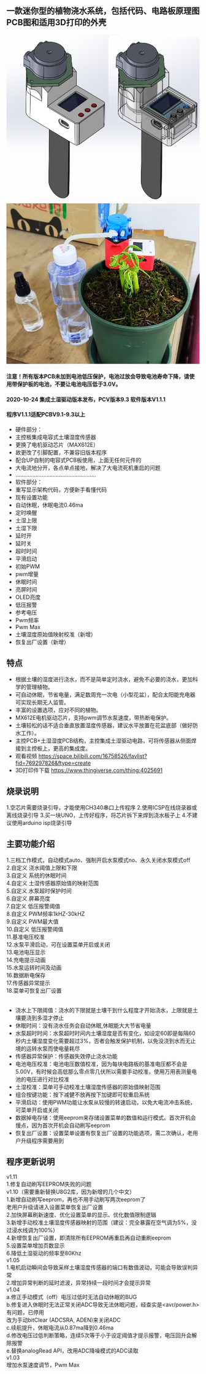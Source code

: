## 一款迷你型的植物浇水系统，包括代码、电路板原理图PCB图和适用3D打印的外壳
![](https://github.com/jie326513988/Arduino-Water-the-plants/blob/master/picture/v9.2-001.png)
![](https://github.com/jie326513988/Arduino-Water-the-plants/blob/master/picture/v9.1%2B%20(6).jpg)
#### 注意！所有版本PCB未加到电池低压保护，电池过放会导致电池寿命下降，请使用带保护板的电池，不要让电池电压低于3.0V。
#### 2020-10-24 集成土湿驱动版本发布，PCV版本9.3 软件版本V1.1.1
#### 程序V1.1.1适配PCBV9.1-9.3以上
*  硬件部分：
*  主控板集成电容式土壤湿度传感器
*  更换了电机驱动芯片（MAX612E）
*  故更改了引脚配置，不兼容旧版本程序
*  配合UP自制的电容式PCB板使用，上面无任何元件的
*  大电流地分开，各点单点接地，解决了大电流死机重启的问题
*  ....................................................
*  软件部分：
*  重写显示架构代码，方便新手看懂代码
*  现有设置功能
*  自动休眠，休眠电流0.46ma
*  定时唤醒
*  土湿上限
*  土湿下限
*  延时开
*  延时关
*  超时时间
*  平滑启动
*  初始PWM
*  pwm增量
*  休眠时间
*  亮屏时间
*  OLED亮度
*  低压报警
*  参考电压
*  Pwm频率
*  Pwm Max
*  土壤湿度原始值映射校准（新增）
*  恢复出厂设置（新增）

## 特点
* 根据土壤的湿度进行浇水，而不是简单定时浇水，避免不必要的浇水，更加科学的管理植物。
* 可自动休眠，节省电量，满足数周充一次电（小型花盆），配合太阳能充电器可实现长期无人监管。
* 丰富的设置选项，应对不同的植物。
* MX612E电机驱动芯片，支持pwm调节水泵速度，带热断电保护。
* 土壤较松的话不适合垂直放置湿度传感器，建议水平放置在花盆底部（做好防水工作）。
* 主控PCB+土湿湿度PCB结构，主控集成土湿驱动电路，可将传感器从侧面焊接到主控板上，更高的集成度。
* 观看视频 https://space.bilibili.com/16758526/favlist?fid=769297826&ftype=create
* 3D打印件下载 https://www.thingiverse.com/thing:4025691
## 烧录说明
1.空芯片需要烧录引导，才能使用CH340串口上传程序
2.使用ICSP在线烧录器或离线烧录引导
3.买一块UNO，上传好程序，将芯片拆下来焊到浇水板子上
4.不建议使用arduino isp烧录引导

## 主要功能介绍<br>
1.三档工作模式，自动模式auto、强制开启水泵模式no、永久关闭水泵模式off<br>
2.自定义 浇水阈值上限和下限<br>
3.自定义 系统的休眠时间<br>
4.自定义 土湿传感器原始值的映射范围<br>
5.自定义 水泵超时保护时间<br>
6.自定义 屏幕亮度<br>
7.自定义 低压报警阈值<br>
8.自定义 PWM频率1kHZ-30kHZ<br>
9.自定义 PWM最大值<br>
10.自定义 低压报警阈值<br>
11.基准电压校准<br>
12.水泵平滑启动，可在设置菜单开启或关闭<br>
13.电池电压显示<br>
14.充电提示动画<br>
15.水泵运转时间及动画<br>
16.数据断电保存<br>
17.传感器异常提示<br>
18.菜单可恢复出厂设置<br><br>

* 浇水上下限阈值：浇水的下限就是土壤干到什么程度才开始浇水，上限就是土壤要浇到多湿才停止
* 休眠时间：没有浇水任务会自动休眠,休眠能大大节省电量
* 水泵超时时间：水泵超时时间内土壤湿度是否有变化，如设定60即是每隔60秒内土壤湿度变化需要超过3%，否者会触发保护机制，以免没浇到水而无止境的运转水泵而使电量耗尽
* 传感器异常保护：传感器失效停止浇水功能
* 电池电压校准：电池电压数值校准，因为每块电路板的基准电压都不会是5.00V，有时候会高低那么零点零几伏所以需要手动校准，使用万用表测量电池的电压进行对比校准
* 土湿校准：菜单可手动校准土壤湿度传感器的原始值映射范围
* 组合按键功能：按下减健不放再按下加键即可软重启系统
* 平滑启动：使用PWM功能让水泵从较慢的转速启动，以免大电流冲击系统，可菜单开启或关闭
* 数据掉电存储：使用eeprom来存储设置菜单的数值和运行模式。首次开机会慢点，因为首次开机会自动刷写eeprom
* 恢复出厂设置：设置菜单设置有恢复出厂设置的功能选项，需二次确认，老用户升级程序需要用到
## 程序更新说明<br>
  v1.11<br>
   1.修复自动刷写EEPROM失败的问题<br>
  v1.10（需要重新替换U8G2库，因为新增的几个中文）<br>
   1.新增自动刷写eeprom，再也不用手动刷写两次eeprom了<br>
     老用户升级请进入设置菜单恢复出厂设置<br>
   2.加快屏幕刷新速度、优化设置菜单的显示、优化数值限制逻辑<br>
   3.新增手动校准土壤湿度传感器映射的范围（建议：完全暴露在空气调为5%，没过浸水线调为100%）<br>
   4.新增恢复出厂设置，即清除所有EEPROM再重启再自动重刷eeprom<br>
   5.设置菜单增加页数显示<br>
   6.降低土湿驱动的频率至80Khz<br>
  v1.05<br>
   1.电机启动瞬间会导致采样土壤湿度传感器的端口有数值波动，可能会导致误判异常<br>
   2.增加异常判断的延时滤波，异常持续一段时间才会提示异常<br>
  v1.04<br>
   a.修正手动模式（off）电压过低时无法自动休眠的BUG<br>
   b.修复进入休眠时无法正常关闭ADC导致无法休眠问题，经查实是<avr/power.h>有问题，已停用<br>
     改为手动bitClear (ADCSRA, ADEN)来关闭ADC<br>
   c.续航提升，休眠电流从0.87ma降到0.46ma<br>
   d.修改电压过低判断策略，连续5次等于小于设定阈值才提示报警，电压回升会解除报警<br>
   e.替换analogRead API，改用ADC降噪模式的ADC读取<br>
  v1.03<br>
   增加水泵速度调节，Pwm Max<br>

